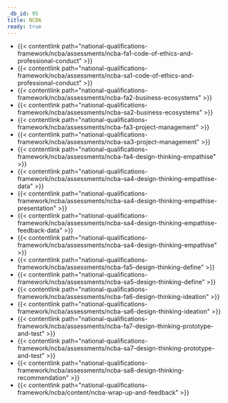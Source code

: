 ```yaml
---
_db_id: 95
title: NCBA
ready: true
---
```



- {{< contentlink path="national-qualifications-framework/ncba/assessments/ncba-fa1-code-of-ethics-and-professional-conduct" >}}
- {{< contentlink path="national-qualifications-framework/ncba/assessments/ncba-sa1-code-of-ethics-and-professional-conduct" >}}
- {{< contentlink path="national-qualifications-framework/ncba/assessments/ncba-fa2-business-ecosystems" >}}
- {{< contentlink path="national-qualifications-framework/ncba/assessments/ncba-sa2-business-ecosystems" >}}
- {{< contentlink path="national-qualifications-framework/ncba/assessments/ncba-fa3-project-management" >}}
- {{< contentlink path="national-qualifications-framework/ncba/assessments/ncba-sa3-project-management" >}}
- {{< contentlink path="national-qualifications-framework/ncba/assessments/ncba-fa4-design-thinking-empathise" >}}
- {{< contentlink path="national-qualifications-framework/ncba/assessments/ncba-sa4-design-thinking-empathise-data" >}}
- {{< contentlink path="national-qualifications-framework/ncba/assessments/ncba-sa4-design-thinking-empathise-presentation" >}}
- {{< contentlink path="national-qualifications-framework/ncba/assessments/ncba-sa4-design-thinking-empathise-feedback-data" >}}
- {{< contentlink path="national-qualifications-framework/ncba/assessments/ncba-sa4-design-thinking-empathise" >}}
- {{< contentlink path="national-qualifications-framework/ncba/assessments/ncba-fa5-design-thinking-define" >}}
- {{< contentlink path="national-qualifications-framework/ncba/assessments/ncba-sa5-design-thinking-define" >}}
- {{< contentlink path="national-qualifications-framework/ncba/assessments/ncba-fa6-design-thinking-ideation" >}}
- {{< contentlink path="national-qualifications-framework/ncba/assessments/ncba-sa6-design-thinking-ideation" >}}
- {{< contentlink path="national-qualifications-framework/ncba/assessments/ncba-fa7-design-thinking-prototype-and-test" >}}
- {{< contentlink path="national-qualifications-framework/ncba/assessments/ncba-sa7-design-thinking-prototype-and-test" >}}
- {{< contentlink path="national-qualifications-framework/ncba/assessments/ncba-sa8-design-thinking-recommendation" >}}
- {{< contentlink path="national-qualifications-framework/ncba/content/ncba-wrap-up-and-feedback" >}}